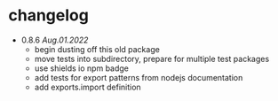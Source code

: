# changelog

 * 0.8.6 _Aug.01.2022_
   * begin dusting off this old package
   * move tests into subdirectory, prepare for multiple test packages
   * use shields io npm badge
   * add tests for export patterns from nodejs documentation
   * add exports.import definition
